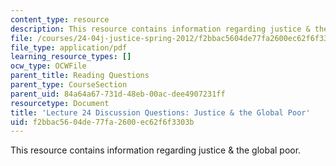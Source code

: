 ```yaml
---
content_type: resource
description: This resource contains information regarding justice & the global poor.
file: /courses/24-04j-justice-spring-2012/f2bbac5604de77fa2600ec62f6f3303b_MIT24_04JS12_disc24.pdf
file_type: application/pdf
learning_resource_types: []
ocw_type: OCWFile
parent_title: Reading Questions
parent_type: CourseSection
parent_uid: 84a64a67-731d-48eb-00ac-dee4907231ff
resourcetype: Document
title: 'Lecture 24 Discussion Questions: Justice & the Global Poor'
uid: f2bbac56-04de-77fa-2600-ec62f6f3303b
---
```

This resource contains information regarding justice & the global poor.

